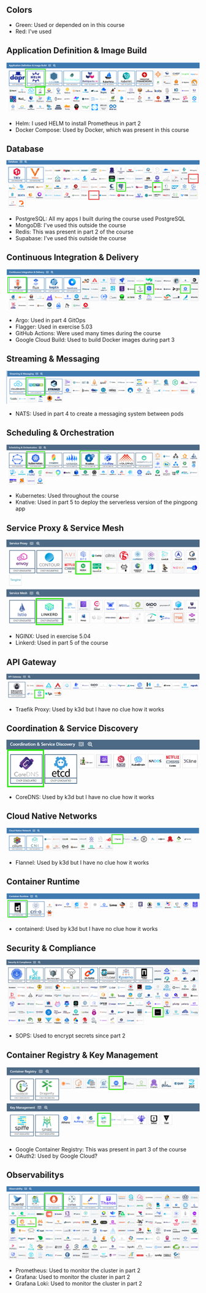## Colors
- Green: Used or depended on in this course
- Red: I've used

## Application Definition & Image Build
![Application Definition & Image Build](./app.png)
- Helm: I used HELM to install Prometheus in part 2
- Docker Compose: Used by Docker, which was present in this course

## Database
![Database](./database.png)
- PostgreSQL: All my apps I built during the course used PostgreSQL
- MongoDB: I've used this outside the course
- Redis: This was present in part 2 of the course
- Supabase: I've used this outside the course

## Continuous Integration & Delivery
![Continuous Integration & Delivery](./cicd.png)
- Argo: Used in part 4 GitOps
- Flagger: Used in exercise 5.03
- GitHub Actions: Were used many times during the course
- Google Cloud Build: Used to build Docker images during part 3

## Streaming & Messaging
![Streaming & Messaging](./messaging.png)
- NATS: Used in part 4 to create a messaging system between pods

## Scheduling & Orchestration
![Scheduling & Orchestration](./orchestration.png)
- Kubernetes: Used throughout the course
- Knative: Used in part 5 to deploy the serverless version of the pingpong app

## Service Proxy & Service Mesh
![Service Proxy](./proxyAndMesh.png)
- NGINX: Used in exercise 5.04
- Linkerd: Used in part 5 of the course

## API Gateway
![API Gateway](./apigetaway.png)
- Traefik Proxy: Used by k3d but I have no clue how it works

## Coordination & Service Discovery
![Coordination & Service Discovery](./coordination.png)
- CoreDNS: Used by k3d but I have no clue how it works

## Cloud Native Networks
![Cloud Native Network](./cloudnativenetwork.png)
- Flannel: Used by k3d but I have no clue how it works

## Container Runtime
![Container Runtime](./runtime.png)
- containerd: Used by k3d but I have no clue how it works

## Security & Compliance
![Security & Compliance](./security.png)
- SOPS: Used to encrypt secrets since part 2

## Container Registry & Key Management
![Container Registry](./registry.png)
- Google Container Registry: This was present in part 3 of the course
- OAuth2: Used by Google Cloud?

## Observabilitys
![Observability](./observability.png)
- Prometheus: Used to monitor the cluster in part 2
- Grafana: Used to monitor the cluster in part 2
- Grafana Loki: Used to monitor the cluster in part 2